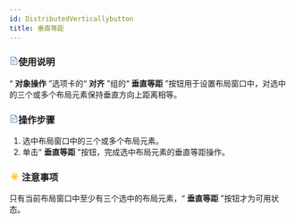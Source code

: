 ```yaml
---
id: DistributedVerticallybutton
title: 垂直等距
---
```

### ![](../../img/read.gif)使用说明

“ **对象操作** ”选项卡的“ **对齐** ”组的“ **垂直等距** ”按钮用于设置布局窗口中，对选中的三个或多个布局元素保持垂直方向上距离相等。

### ![](../../img/read.gif)操作步骤

  1. 选中布局窗口中的三个或多个布局元素。
  2. 单击“ **垂直等距** ”按钮，完成选中布局元素的垂直等距操作。

### ![](../../img/note.png)注意事项

只有当前布局窗口中至少有三个选中的布局元素，“ **垂直等距** ”按钮才为可用状态。



